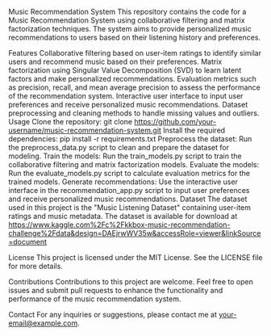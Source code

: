 Music Recommendation System
This repository contains the code for a Music Recommendation System using collaborative filtering and matrix factorization techniques. The system aims to provide personalized music recommendations to users based on their listening history and preferences.

Features
Collaborative filtering based on user-item ratings to identify similar users and recommend music based on their preferences.
Matrix factorization using Singular Value Decomposition (SVD) to learn latent factors and make personalized recommendations.
Evaluation metrics such as precision, recall, and mean average precision to assess the performance of the recommendation system.
Interactive user interface to input user preferences and receive personalized music recommendations.
Dataset preprocessing and cleaning methods to handle missing values and outliers.
Usage
Clone the repository: git clone https://github.com/your-username/music-recommendation-system.git
Install the required dependencies: pip install -r requirements.txt
Preprocess the dataset: Run the preprocess_data.py script to clean and prepare the dataset for modeling.
Train the models: Run the train_models.py script to train the collaborative filtering and matrix factorization models.
Evaluate the models: Run the evaluate_models.py script to calculate evaluation metrics for the trained models.
Generate recommendations: Use the interactive user interface in the recommendation_app.py script to input user preferences and receive personalized music recommendations.
Dataset
The dataset used in this project is the "Music Listening Dataset" containing user-item ratings and music metadata. The dataset is available for download at https://www.kaggle.com%2Fc%2Fkkbox-music-recommendation-challenge%2Fdata&design=DAEjrwWV35w&accessRole=viewer&linkSource=document

License
This project is licensed under the MIT License. See the LICENSE file for more details.

Contributions
Contributions to this project are welcome. Feel free to open issues and submit pull requests to enhance the functionality and performance of the music recommendation system.

Contact
For any inquiries or suggestions, please contact me at your-email@example.com.
